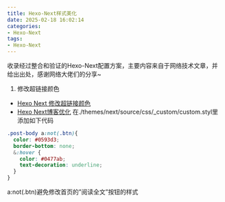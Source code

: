 ```yaml
---
title: Hexo-Next样式美化
date: 2025-02-18 16:02:14
categories:
- Hexo-Next
tags: 
- Hexo-Next
---
```


收录经过整合和验证的Hexo-Next配置方案，主要内容来自于网络技术文章，并给出出处，感谢网络大佬们的分享~

1. 修改超链接颜色
- [Hexo Next 修改超链接颜色](https://blackchy.com/2019/09/30/2019-09-30-Hexo-Next-Link-Color/)
- [Hexo Next博客优化](https://maoao530.github.io/2017/01/25/hexo-blog-seo/)
在./themes/next/source/css/_custom/custom.styl里添加如下代码
``` css
.post-body a:not(.btn){
  color: #0593d3;
  border-bottom: none;
  &:hover {
    color: #0477ab;
    text-decoration: underline;
  }
}
```
a:not(.btn)避免修改首页的”阅读全文”按钮的样式


